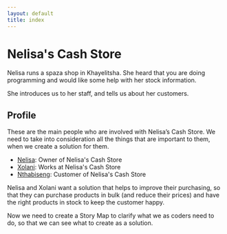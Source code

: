 ```yaml
---
layout: default
title: index
---
```


# Nelisa's Cash Store

Nelisa runs a spaza shop in Khayelitsha. She heard that you are doing programming and would like some help with her stock information.

She introduces us to her staff, and tells us about her customers.

## Profile
These are the main people who are involved with Nelisa’s Cash Store. We need to take into consideration all the things that are important to them, when we create a solution for them.

* [Nelisa](/Profile_Nelisa.html): Owner of Nelisa's Cash Store
* [Xolani](/Profile_Xolani.html): Works at Nelisa's Cash Store
* [Nthabiseng](/Profile_Nthabiseng.html): Customer of Nelisa's Cash Store

<!--code ignore purchasing-->
Nelisa and Xolani want a solution that helps to improve their purchasing, so that they can purchase products in bulk (and reduce their prices) and have the right products in stock to keep the customer happy.

Now we need to create a Story Map to clarify what we as coders need to do, so that we can see what to create as a solution.
